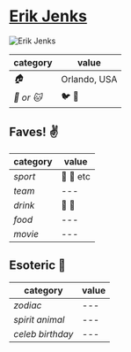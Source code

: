 # [Erik Jenks](https://github.com/ejenks)

![Erik Jenks](https://avatars0.githubusercontent.com/u/7226787?v=3&s=96)

| category | value |
|-----------|-------|
| _:house:_ | Orlando, USA |
| _:dog: or :cat:_ | :bird: :snake: |

## Faves! :v:

| category | value |
|----------|--------|
| _sport_  | :football: :basketball: etc |
| _team_   | --- |
| _drink_  | :beer: :wine_glass: |
| _food_   | --- |
| _movie_  | --- |

## Esoteric :crystal_ball:

| category | value |
|----------|-------|
| _zodiac_ | --- |
| _spirit animal_ | --- |
| _celeb birthday_ | --- |
